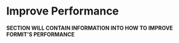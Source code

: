 # Improve Performance

**SECTION WILL CONTAIN INFORMATION INTO HOW TO  IMPROVE FORMIT'S PERFORMANCE**
